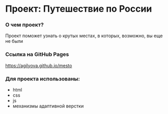 # Проект: Путешествие по России

### О чем проект?
Проект поможет узнать о крутых местах, в  которых, возможно, вы еще не были

### Ссылка на GitHub Pages
https://agilyova.github.io/mesto

### Для проекта использованы:
* html
* css
* js
* механизмы адаптивной верстки
